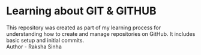 # Learning about GIT & GITHUB
This repository was created as part of my learning process for understanding how to create and manage repositories on GitHub. It includes basic setup and initial commits.
</br>
Author - Raksha Sinha
